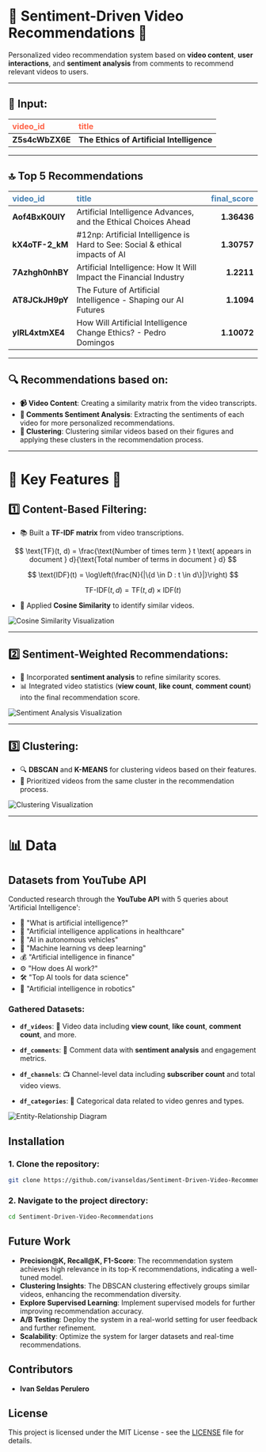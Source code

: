# 🎯 **Sentiment-Driven Video Recommendations** 🎯

Personalized video recommendation system based on **video content**, **user interactions**, and **sentiment analysis** from comments to recommend relevant videos to users.

---

## **🎥 Input:**

| <span style="color:#ff6347">**video_id**</span> | <span style="color:#ff6347">**title**</span> |
|:------------|:--------------------------------------|
| **Z5s4cWbZX6E** | **The Ethics of Artificial Intelligence** |

---

## **🔝 Top 5 Recommendations**

| <span style="color:#4682b4">**video_id**</span> | <span style="color:#4682b4">**title**</span> | <span style="color:#4682b4">**final_score**</span> |
|:------------|:-------------------------------------------------------------------------------|--------------:|
| **Aof4BxK0UlY** | Artificial Intelligence Advances, and the Ethical Choices Ahead                |       **1.36436** |
| **kX4oTF-2_kM** | #12np:  Artificial Intelligence is Hard to See: Social & ethical impacts of AI |       **1.30757** |
| **7Azhgh0nhBY** | Artificial Intelligence: How It Will Impact the Financial Industry             |       **1.2211**  |
| **AT8JCkJH9pY** | The Future of Artificial Intelligence - Shaping our AI Futures                 |       **1.1094**  |
| **yIRL4xtmXE4** | How Will Artificial Intelligence Change Ethics? - Pedro Domingos               |       **1.10072** |

---

## **🔍 Recommendations based on:**

- **📹 Video Content**: Creating a similarity matrix from the video transcripts.
- **💬 Comments Sentiment Analysis**: Extracting the sentiments of each video for more personalized recommendations.
- **🔗 Clustering**: Clustering similar videos based on their figures and applying these clusters in the recommendation process.


-----------------------------------------------------------------------------------------------------------------

# 🌟 **Key Features** 🌟

## 1️⃣ **Content-Based Filtering**:
- 📚 Built a **TF-IDF matrix** from video transcriptions.

$$
\text{TF}(t, d) = \frac{\text{Number of times term } t \text{ appears in document } d}{\text{Total number of terms in document } d}
$$

$$
\text{IDF}(t) = \log\left(\frac{N}{|\{d \in D : t \in d\}|}\right)
$$

$$
\text{TF-IDF}(t, d) = \text{TF}(t, d) \times \text{IDF}(t)
$$

- 🧠 Applied **Cosine Similarity** to identify similar videos.

![Cosine Similarity Visualization](https://github.com/user-attachments/assets/e3e29e7b-5629-454a-831a-19cd82bb12c4)

---

## 2️⃣ **Sentiment-Weighted Recommendations**:
- 💬 Incorporated **sentiment analysis** to refine similarity scores.
- 📊 Integrated video statistics (**view count**, **like count**, **comment count**) into the final recommendation score.

![Sentiment Analysis Visualization](https://github.com/user-attachments/assets/eb5ca8a8-dc43-4d39-9340-dfd4f85da648)

---

## 3️⃣ **Clustering**:
- 🔍 **DBSCAN** and **K-MEANS** for clustering videos based on their features.
- 🎯 Prioritized videos from the same cluster in the recommendation process.

![Clustering Visualization](https://github.com/user-attachments/assets/b202fc96-22af-4fdf-a2da-cbaecbd0be52)

---

# 📊 **Data**

## **Datasets from YouTube API**
Conducted research through the **YouTube API** with 5 queries about 'Artificial Intelligence':

- 🤖 "What is artificial intelligence?"
- 🏥 "Artificial intelligence applications in healthcare"
- 🚗 "AI in autonomous vehicles"
- 🧠 "Machine learning vs deep learning"
- 💰 "Artificial intelligence in finance"
- ⚙️ "How does AI work?"
- 🛠️ "Top AI tools for data science"
- 🤖 "Artificial intelligence in robotics"

### **Gathered Datasets:**

- **`df_videos`**: 🎥 Video data including **view count**, **like count**, **comment count**, and more.
  
- **`df_comments`**: 💬 Comment data with **sentiment analysis** and engagement metrics.

- **`df_channels`**: 📺 Channel-level data including **subscriber count** and total video views.
  
- **`df_categories`**: 📂 Categorical data related to video genres and types.

![Entity-Relationship Diagram](https://github.com/user-attachments/assets/072ef07f-c14f-4c7e-95df-4c159d9da5ab)


## Installation

### 1. Clone the repository:
```bash
git clone https://github.com/ivanseldas/Sentiment-Driven-Video-Recommendations.git
```

### 2. Navigate to the project directory:
```bash
cd Sentiment-Driven-Video-Recommendations
```

## Future Work

- **Precision@K, Recall@K, F1-Score**: The recommendation system achieves high relevance in its top-K recommendations, indicating a well-tuned model.
- **Clustering Insights**: The DBSCAN clustering effectively groups similar videos, enhancing the recommendation diversity.
- **Explore Supervised Learning**: Implement supervised models for further improving recommendation accuracy.
- **A/B Testing**: Deploy the system in a real-world setting for user feedback and further refinement.
- **Scalability**: Optimize the system for larger datasets and real-time recommendations.

## Contributors

- **Ivan Seldas Perulero**

## License

This project is licensed under the MIT License - see the [LICENSE](./LICENSE) file for details.
